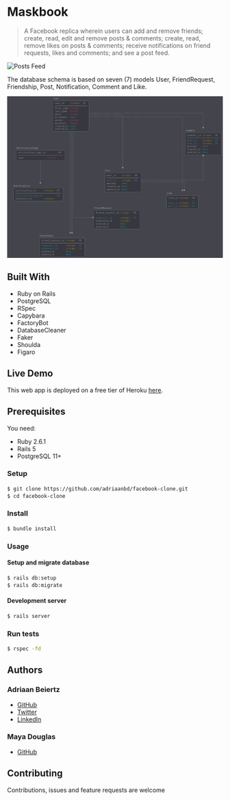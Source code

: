 # Maskbook

> A Facebook replica wherein users can add and remove friends; create, read, edit and remove posts & comments; create, read, remove likes on posts & comments; receive notifications on friend requests, likes and comments; and see a post feed.

![Posts Feed](/docs/fb-clone-feed.png?raw=true)

The database schema is based on seven (7) models User, FriendRequest, Friendship, Post, Notification, Comment and Like.

![Schema](/docs/erd/logical-diagram.png?raw=true)

## Built With

- Ruby on Rails
- PostgreSQL
- RSpec
- Capybara
- FactoryBot
- DatabaseCleaner
- Faker
- Shoulda
- Figaro

## Live Demo

This web app is deployed on a free tier of Heroku [here](https://sleepy-tor-12192.herokuapp.com/).

## Prerequisites

You need:

* Ruby 2.6.1
* Rails 5
* PostgreSQL 11+

### Setup

```bash
$ git clone https://github.com/adriaanbd/facebook-clone.git
$ cd facebook-clone
```

### Install

```bash
$ bundle install
```

### Usage

#### Setup and migrate database

```bash
$ rails db:setup
$ rails db:migrate
```

#### Development server

```bash
$ rails server
```

### Run tests

```bash
$ rspec -fd
```

## Authors

### Adriaan Beiertz

- [GitHub](https://github.com/adriaanbd)
- [Twitter](https://twitter.com/abeiertz)
- [LinkedIn](https://linkedin.com/adriaanbd)

### Maya Douglas

- [GitHub](https://github.com/mcrd25/)

## Contributing

Contributions, issues and feature requests are welcome
